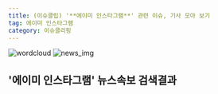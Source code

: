 ```yaml
---
title: (이슈클립) '**에이미 인스타그램**' 관련 이슈, 기사 모아 보기
tag: 에이미 인스타그램
category: 이슈클리핑
---
```

![wordcloud](https://s3.ap-northeast-2.amazonaws.com/lyrics101-wordcloud/2018-08-27-1535352669.png)
![news_img](https://user-images.githubusercontent.com/42597476/44507050-1206f400-a6e4-11e8-8d98-7ffbfebb353f.png)
## **'**에이미 인스타그램**'** 뉴스속보 검색결과

